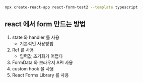 
```bash
npx create-react-app react-form-test2 --template typescript
```

## react 에서 form 만드는 방법
1. state 와 handler 를 사용
   - 기본적인 사용방법
2. Ref 를 사용
   - 입력값 초기화가 어렵다
3. FormData 와 브라우저 API 사용
4. custom hook 을 사용
5. React Forms Library 를 사용
